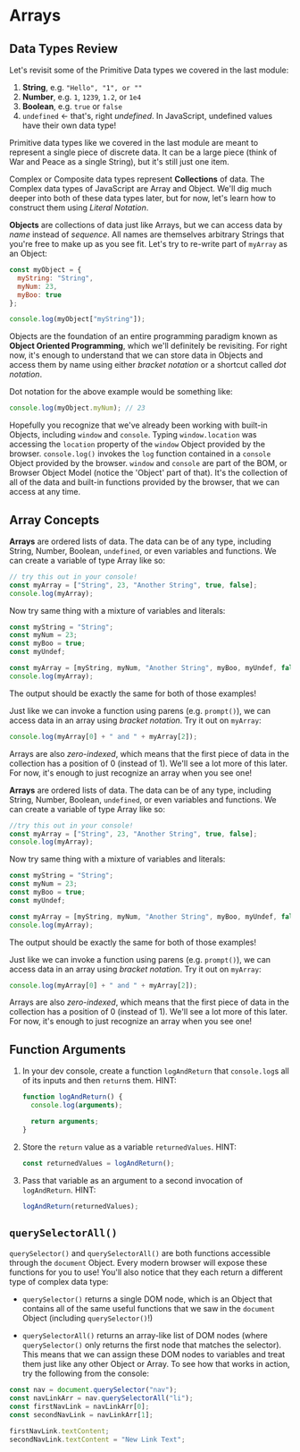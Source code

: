 # Arrays

## Data Types Review

Let's revisit some of the Primitive Data types we covered in the last module:

1. **String**, e.g. `"Hello", "1", or ""`
2. **Number**, e.g. `1`, `1239`, `1.2`, or `1e4`
3. **Boolean**, e.g. `true` or `false`
4. `undefined` &lt;- that's, right _undefined_. In JavaScript, undefined values have their own data type!

Primitive data types like we covered in the last module are meant to represent a single piece of discrete data. It can be a large piece \(think of War and Peace as a single String\), but it's still just one item.

Complex or Composite data types represent **Collections** of data. The Complex data types of JavaScript are Array and Object. We'll dig much deeper into both of these data types later, but for now, let's learn how to construct them using _Literal Notation_.

**Objects** are collections of data just like Arrays, but we can access data by _name_ instead of _sequence_. All names are themselves arbitrary Strings that you're free to make up as you see fit. Let's try to re-write part of `myArray` as an Object:

```javascript
const myObject = {
  myString: "String",
  myNum: 23,
  myBoo: true
};

console.log(myObject["myString"]);
```

Objects are the foundation of an entire programming paradigm known as **Object Oriented Programming**, which we'll definitely be revisiting. For right now, it's enough to understand that we can store data in Objects and access them by name using either _bracket notation_ or a shortcut called _dot notation_.

Dot notation for the above example would be something like:

```javascript
console.log(myObject.myNum); // 23
```

Hopefully you recognize that we've already been working with built-in Objects, including `window` and `console`. Typing `window.location` was accessing the `location` property of the `window` Object provided by the browser. `console.log()` invokes the `log` function contained in a `console` Object provided by the browser. `window` and `console` are part of the BOM, or Browser Object Model \(notice the 'Object' part of that\). It's the collection of all of the data and built-in functions provided by the browser, that we can access at any time.

## Array Concepts

**Arrays** are ordered lists of data. The data can be of any type, including String, Number, Boolean, `undefined`, or even variables and functions. We can create a variable of type Array like so:

```javascript
// try this out in your console!
const myArray = ["String", 23, "Another String", true, false];
console.log(myArray);
```

Now try same thing with a mixture of variables and literals:

```javascript
const myString = "String";
const myNum = 23;
const myBoo = true;
const myUndef;

const myArray = [myString, myNum, "Another String", myBoo, myUndef, false];
console.log(myArray);
```

The output should be exactly the same for both of those examples!

Just like we can invoke a function using parens \(e.g. `prompt()`\), we can access data in an array using _bracket notation_. Try it out on `myArray`:

```javascript
console.log(myArray[0] + " and " + myArray[2]);
```

Arrays are also _zero-indexed_, which means that the first piece of data in the collection has a position of 0 \(instead of 1\). We'll see a lot more of this later. For now, it's enough to just recognize an array when you see one!

**Arrays** are ordered lists of data. The data can be of any type, including String, Number, Boolean, `undefined`, or even variables and functions. We can create a variable of type Array like so:

```javascript
//try this out in your console!
const myArray = ["String", 23, "Another String", true, false];
console.log(myArray);
```
Now try same thing with a mixture of variables and literals:

```javascript
const myString = "String";
const myNum = 23;
const myBoo = true;
const myUndef;

const myArray = [myString, myNum, "Another String", myBoo, myUndef, false];
console.log(myArray);
```

The output should be exactly the same for both of those examples!

Just like we can invoke a function using parens \(e.g. `prompt()`\), we can access data in an array using _bracket notation_. Try it out on `myArray`:

```javascript
console.log(myArray[0] + " and " + myArray[2]);
```

Arrays are also _zero-indexed_, which means that the first piece of data in the collection has a position of 0 \(instead of 1\). We'll see a lot more of this later. For now, it's enough to just recognize an array when you see one!

## Function Arguments

1. In your dev console, create a function `logAndReturn` that `console.log`s all of its inputs and then `return`s them. HINT:

   ```javascript
   function logAndReturn() {
     console.log(arguments);

     return arguments;
   }
   ```

2. Store the `return` value as a variable `returnedValues`. HINT:

   ```javascript
   const returnedValues = logAndReturn();
   ```

3. Pass that variable as an argument to a second invocation of `logAndReturn`. HINT:

   ```javascript
   logAndReturn(returnedValues);
   ```

## `querySelectorAll()`

`querySelector()` and `querySelectorAll()` are both functions accessible through the `document` Object. Every modern browser will expose these functions for you to use! You'll also notice that they each return a different type of complex data type:

* `querySelector()` returns a single DOM node, which is an Object that contains all of the same useful functions that we saw in the `document` Object \(including `querySelector()`!\)

* `querySelectorAll()` returns an array-like list of DOM nodes \(where `querySelector()` only returns the first node that matches the selector\). This means that we can assign these DOM nodes to variables and treat them just like any other Object or Array. To see how that works in action, try the following from the console:

```javascript
const nav = document.querySelector("nav");
const navLinkArr = nav.querySelectorAll("li");
const firstNavLink = navLinkArr[0];
const secondNavLink = navLinkArr[1];

firstNavLink.textContent;
secondNavLink.textContent = "New Link Text";
```

